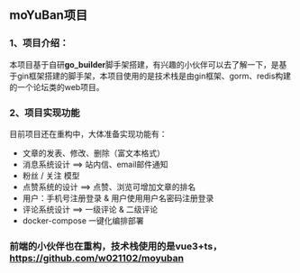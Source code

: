 ## moYuBan项目

### 1、项目介绍：

本项目基于自研**go_builder**脚手架搭建，有兴趣的小伙伴可以去了解一下，是基于gin框架搭建的脚手架，本项目使用的是技术栈是由gin框架、gorm、redis构建的一个论坛类的web项目。

### 2、项目实现功能

目前项目还在重构中，大体准备实现功能有：

- 文章的发表、修改、删除（富文本格式）
- 消息系统设计 ==> 站内信、email邮件通知
- 粉丝 / 关注 模型
- 点赞系统的设计 ==>  点赞、浏览可增加文章的排名
- 用户：手机号注册登录 & 用户使用用户名密码注册登录
- 评论系统设计 ==> 一级评论 & 二级评论
- docker-compose 一键化编排部署


### 前端的小伙伴也在重构，技术栈使用的是vue3+ts，https://github.com/w021102/moyuban